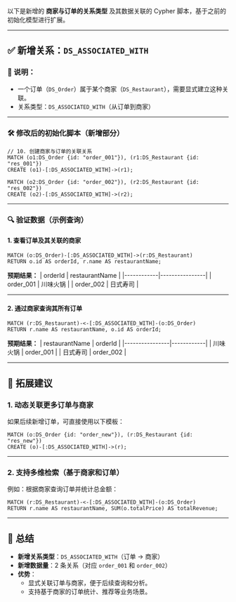 以下是新增的 **商家与订单的关系类型** 及其数据关联的 Cypher 脚本，基于之前的初始化模型进行扩展。

---

## ✅ 新增关系：`DS_ASSOCIATED_WITH`

### 🧩 说明：
- 一个订单（`DS_Order`）属于某个商家（`DS_Restaurant`），需要显式建立这种关联。
- 关系类型：`DS_ASSOCIATED_WITH`（从订单到商家）

---

### 🛠 修改后的初始化脚本（新增部分）

```cypher
// 10. 创建商家与订单的关联关系
MATCH (o1:DS_Order {id: "order_001"}), (r1:DS_Restaurant {id: "res_001"})
CREATE (o1)-[:DS_ASSOCIATED_WITH]->(r1);

MATCH (o2:DS_Order {id: "order_002"}), (r2:DS_Restaurant {id: "res_002"})
CREATE (o2)-[:DS_ASSOCIATED_WITH]->(r2);
```

---

### 🔍 验证数据（示例查询）

#### 1. 查看订单及其关联的商家
```cypher
MATCH (o:DS_Order)-[:DS_ASSOCIATED_WITH]->(r:DS_Restaurant)
RETURN o.id AS orderId, r.name AS restaurantName;
```

**预期结果：**
| orderId    | restaurantName |
|------------|----------------|
| order_001  | 川味火锅       |
| order_002  | 日式寿司       |

---

#### 2. 通过商家查询其所有订单
```cypher
MATCH (r:DS_Restaurant)-<-[:DS_ASSOCIATED_WITH]-(o:DS_Order)
RETURN r.name AS restaurantName, o.id AS orderId;
```

**预期结果：**
| restaurantName | orderId    |
|----------------|------------|
| 川味火锅       | order_001  |
| 日式寿司       | order_002  |

---

## 🧭 拓展建议

### 1. **动态关联更多订单与商家**
如果后续新增订单，可直接使用以下模板：

```cypher
MATCH (o:DS_Order {id: "order_new"}), (r:DS_Restaurant {id: "res_new"})
CREATE (o)-[:DS_ASSOCIATED_WITH]->(r);
```

---

### 2. **支持多维检索（基于商家和订单）**
例如：根据商家查询订单并统计总金额：

```cypher
MATCH (r:DS_Restaurant)-<-[:DS_ASSOCIATED_WITH]-(o:DS_Order)
RETURN r.name AS restaurantName, SUM(o.totalPrice) AS totalRevenue;
```

---

## 📌 总结

- **新增关系类型**：`DS_ASSOCIATED_WITH`（订单 → 商家）
- **新增数据量**：2 条关系（对应 `order_001` 和 `order_002`）
- **优势**：
  - 显式关联订单与商家，便于后续查询和分析。
  - 支持基于商家的订单统计、推荐等业务场景。
